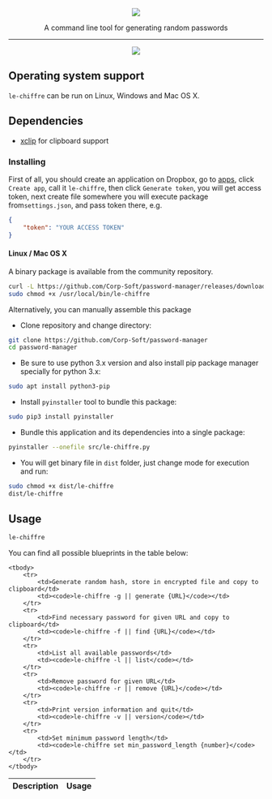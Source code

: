 <p align="center">
    <img src="https://dewey.tailorbrands.com/production/brand_version_mockup_image/673/441186673_a4693e27-0973-4ad6-a875-7e165c0d8eee.png?cb=1512853920">
</p>
<p align="center">A command line tool for generating random passwords</p>

<hr>

<p align="center">
    <a href="https://github.com/Corp-Soft/password-manager/blob/master/LICENSE">
        <img src="https://img.shields.io/badge/License-MIT-green.svg">
    </a>
</p>

<h2>Operating system support</h2>
<p><code>le-chiffre</code> can be run on Linux, Windows and Mac OS X.</p>

<h2>Dependencies</h2>
<ul>
    <li>
        <a href="http://sourceforge.net/projects/xclip/" rel="nofollow">xclip</a> for clipboard support
    </li>
</ul>

<h3>Installing</h3>
<p>First of all, you should create an application on Dropbox, go to <a href="https://www.dropbox.com/developers/apps" rel="nofollow">apps</a>, click <code>Create app</code>, call it <code>le-chiffre</code>, then click <code>Generate token</code>, you will get access token, next create file somewhere you will execute package from<code>settings.json</code>, and pass token there, e.g.</p>

```json
{
    "token": "YOUR ACCESS TOKEN"
}
```

<h4>Linux / Mac OS X</h4>
<p>A binary package is available from the community repository.</p>

```bash
curl -L https://github.com/Corp-Soft/password-manager/releases/download/1.0.0/le-chiffre/le-chiffre-{Linux || Darwin}-x86_64 -o /usr/local/bin/le-chiffre
sudo chmod +x /usr/local/bin/le-chiffre
```

<p>Alternatively, you can manually assemble this package</p>

<ul>
    <li>Clone repository and change directory:</li>
</ul>

```bash
git clone https://github.com/Corp-Soft/password-manager
cd password-manager
```

<ul>
    <li>Be sure to use python 3.x version and also install pip package manager specially for python 3.x:</li>
</ul>

```bash
sudo apt install python3-pip
```

<ul>
    <li>Install <code>pyinstaller</code> tool to bundle this package:</li>
</ul>

```bash
sudo pip3 install pyinstaller
```

<ul>
    <li>Bundle this application and its dependencies into a single package:</li>
</ul>

```bash
pyinstaller --onefile src/le-chiffre.py
```

<ul>
    <li>You will get binary file in <code>dist</code> folder, just change mode for execution and run:</li>
</ul>

```bash
sudo chmod +x dist/le-chiffre
dist/le-chiffre
```
<h2>Usage</h2>

```bash
le-chiffre
```

<p>You can find all possible blueprints in the table below:</p>

<table>
    <thead>
        <tr>
            <th>Description</th>
            <th>Usage</th>
        </tr>
    </thead>

    <tbody>
        <tr>
            <td>Generate random hash, store in encrypted file and copy to clipboard</td>
            <td><code>le-chiffre -g || generate {URL}</code></td>
        </tr>
        <tr>
            <td>Find necessary password for given URL and copy to clipboard</td>
            <td><code>le-chiffre -f || find {URL}</code></td>
        </tr>
        <tr>
            <td>List all available passwords</td>
            <td><code>le-chiffre -l || list</code></td>
        </tr>
        <tr>
            <td>Remove password for given URL</td>
            <td><code>le-chiffre -r || remove {URL}</code></td>
        </tr>
        <tr>
            <td>Print version information and quit</td>
            <td><code>le-chiffre -v || version</code></td>
        </tr>
        <tr>
            <td>Set minimum password length</td>
            <td><code>le-chiffre set min_password_length {number}</code></td>
        </tr>
    </tbody>
</table>
